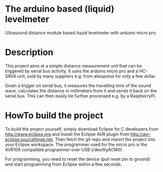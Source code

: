 The arduino based (liquid) levelmeter
=====================================

Ultrasound distance module based liquid levelmeter with arduino micro pro

Description
===========

This project aims at a simple distance measurement unit that can be triggered by serial bus activity. It uses
the arduino micro pro and a HC-SR04 unit, sold by many suppliers e.g. from aliexpress for only a few dollar.

Given a trigger on serial bus, it measures the travelling time of the sound wave, calculates the distance in
millimeters from it and sends it back on the serial bus. This can then easily be further processed e.g. by a 
RaspberryPi.

HowTo build the project
=======================

To build the project yourself, simply download Eclipse for C developers from http://www.eclipse.org and install
the Eclipse AVR plugin from http://avr-eclipse.sourceforge.net. Then fetch the git repo and import the project into
your Eclipse workspace. The programmer used for the micro pro is the AVR109 compatible programmer over USB (/dev/ttyACM0).

For programming, you need to reset the device (pull reset pin to ground) and start programming from Eclipse within a few seconds.
